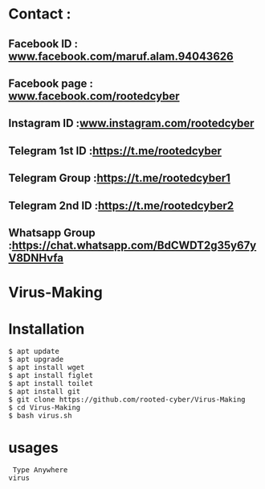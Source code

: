 # Contact :
 
 ## Facebook ID : www.facebook.com/maruf.alam.94043626
 
 ## Facebook page : www.facebook.com/rootedcyber
 
 ## Instagram ID :www.instagram.com/rootedcyber

 ## Telegram 1st ID :https://t.me/rootedcyber
 
 ## Telegram Group :https://t.me/rootedcyber1
 
 ## Telegram 2nd ID :https://t.me/rootedcyber2
 
 ## Whatsapp Group :https://chat.whatsapp.com/BdCWDT2g35y67yV8DNHvfa
 
 



# Virus-Making
# Installation 
<pre>
$ apt update
$ apt upgrade
$ apt install wget
$ apt install figlet
$ apt install toilet
$ apt install git
$ git clone https://github.com/rooted-cyber/Virus-Making
$ cd Virus-Making
$ bash virus.sh</pre>

# usages
<pre> Type Anywhere
virus</pre>

